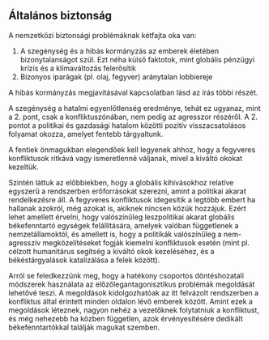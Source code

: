 ## Általános biztonság

A nemzetközi biztonsági problémáknak kétfajta oka van:

1. A szegénység és a hibás kormányzás az emberek életében bizonytalanságot szül. Ezt néha külső faktotok, mint globális pénzügyi krízis és a klímaváltozás felerősítik
2. Bizonyos iparágak \(pl. olaj, fegyver\) aránytalan lobbiereje

A hibás kormányzás megjavításával kapcsolatban lásd az írás többi részét.

A szegénység a hatalmi egyenlőtlenség eredménye, tehát ez ugyanaz, mint a 2. pont, csak a konfliktuszónában, nem pedig az agresszor részéről. A 2. pontot a politikai és gazdasági hatalom közötti pozitív visszacsatolásos folyamat okozza, amelyet fentebb tárgyaltunk.

A fentiek önmagukban elegendőek kell legyenek ahhoz, hogy a fegyveres konfliktusok ritkává vagy ismeretlenné váljanak, mivel a kiváltó okokat kezeltük.

Szintén láttuk az előbbiekben, hogy a globális kihívásokhoz relatíve egyszerű a rendszerben erőforrásokat szerezni, amint a politikai akarat rendelkezésre áll. A fegyveres konfliktusok idegesítik a legtöbb embert ha hallanak azokról, még azokat is, akiknek nincsen közük hozzájuk. Ezért lehet amellett érvelni, hogy valószínűleg leszpolitikai akarat globális békefenntartó egységek felállítására, amelyek valóban függetlenek a nemzetállamoktól, és amellett is, hogy a politikák valószínűleg a nem-agresszív megközelítéseket fogják kiemelni konfliktusok esetén \(mint pl. célzott humanitárus segítség a kiváltó okok kezeléséhez, és a békéstárgyalások katalizálása a felek között\).

Arról se feledkezzünk meg, hogy a hatékony csoportos döntéshozatali módszerek használata az előzőlegantagonisztikus problémák megoldását lehetővé teszi. A megoldások kidolgozhatóak az itt felvázolt rendszerben a konfliktus által érintett minden oldalon lévő emberek között. Amint ezek a megoldások léteznek, nagyon nehéz a vezetőknek folytatniuk a konfliktust, és még nehezebb ha közben független, azok érvényesítésére dedikált békefenntartókkal találják magukat szemben.  


